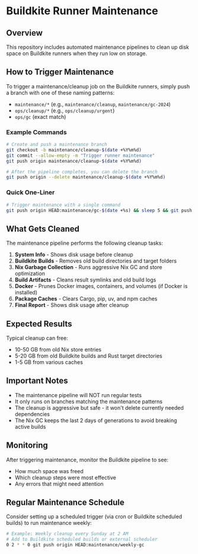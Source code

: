 # Buildkite Runner Maintenance

## Overview

This repository includes automated maintenance pipelines to clean up disk space on Buildkite runners when they run low on storage.

## How to Trigger Maintenance

To trigger a maintenance/cleanup job on the Buildkite runners, simply push a branch with one of these naming patterns:

- `maintenance/*` (e.g., `maintenance/cleanup`, `maintenance/gc-2024`)
- `ops/cleanup/*` (e.g., `ops/cleanup/urgent`)
- `ops/gc` (exact match)

### Example Commands

```bash
# Create and push a maintenance branch
git checkout -b maintenance/cleanup-$(date +%Y%m%d)
git commit --allow-empty -m "Trigger runner maintenance"
git push origin maintenance/cleanup-$(date +%Y%m%d)

# After the pipeline completes, you can delete the branch
git push origin --delete maintenance/cleanup-$(date +%Y%m%d)
```

### Quick One-Liner

```bash
# Trigger maintenance with a single command
git push origin HEAD:maintenance/gc-$(date +%s) && sleep 5 && git push origin --delete maintenance/gc-$(date +%s)
```

## What Gets Cleaned

The maintenance pipeline performs the following cleanup tasks:

1. **System Info** - Shows disk usage before cleanup
2. **Buildkite Builds** - Removes old build directories and target folders
3. **Nix Garbage Collection** - Runs aggressive Nix GC and store optimization
4. **Build Artifacts** - Cleans result symlinks and old build logs
5. **Docker** - Prunes Docker images, containers, and volumes (if Docker is installed)
6. **Package Caches** - Clears Cargo, pip, uv, and npm caches
7. **Final Report** - Shows disk usage after cleanup

## Expected Results

Typical cleanup can free:
- 10-50 GB from old Nix store entries
- 5-20 GB from old Buildkite builds and Rust target directories
- 1-5 GB from various caches

## Important Notes

- The maintenance pipeline will NOT run regular tests
- It only runs on branches matching the maintenance patterns
- The cleanup is aggressive but safe - it won't delete currently needed dependencies
- The Nix GC keeps the last 2 days of generations to avoid breaking active builds

## Monitoring

After triggering maintenance, monitor the Buildkite pipeline to see:
- How much space was freed
- Which cleanup steps were most effective
- Any errors that might need attention

## Regular Maintenance Schedule

Consider setting up a scheduled trigger (via cron or Buildkite scheduled builds) to run maintenance weekly:

```bash
# Example: Weekly cleanup every Sunday at 2 AM
# Add to Buildkite scheduled builds or external scheduler
0 2 * * 0 git push origin HEAD:maintenance/weekly-gc
```
